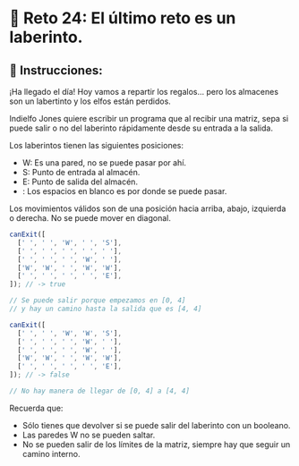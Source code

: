 # 🏬 Reto 24: El último reto es un laberinto.

## 📖 Instrucciones:

¡Ha llegado el día! Hoy vamos a repartir los regalos… pero los almacenes son un labertinto y los elfos están perdidos.

Indielfo Jones quiere escribir un programa que al recibir una matriz, sepa si puede salir o no del laberinto rápidamente desde su entrada a la salida.

Los laberintos tienen las siguientes posiciones:

- W: Es una pared, no se puede pasar por ahí.
- S: Punto de entrada al almacén.
- E: Punto de salida del almacén.
- : Los espacios en blanco es por donde se puede pasar.

Los movimientos válidos son de una posición hacia arriba, abajo, izquierda o derecha. No se puede mover en diagonal.

```js
canExit([
  [' ', ' ', 'W', ' ', 'S'],
  [' ', ' ', ' ', ' ', ' '],
  [' ', ' ', ' ', 'W', ' '],
  ['W', 'W', ' ', 'W', 'W'],
  [' ', ' ', ' ', ' ', 'E'],
]); // -> true

// Se puede salir porque empezamos en [0, 4]
// y hay un camino hasta la salida que es [4, 4]

canExit([
  [' ', ' ', 'W', 'W', 'S'],
  [' ', ' ', ' ', 'W', ' '],
  [' ', ' ', ' ', 'W', ' '],
  ['W', 'W', ' ', 'W', 'W'],
  [' ', ' ', ' ', ' ', 'E'],
]); // -> false

// No hay manera de llegar de [0, 4] a [4, 4]
```

Recuerda que:

- Sólo tienes que devolver si se puede salir del laberinto con un booleano.
- Las paredes W no se pueden saltar.
- No se pueden salir de los límites de la matriz, siempre hay que seguir un camino interno.
